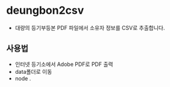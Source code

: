 # deungbon2csv
- 대량의 등기부등본 PDF 파일에서 소유자 정보를 CSV로 추출합니다.

## 사용법
- 인터넷 등기소에서 Adobe PDF로 PDF 출력
- data폴더로 이동
- node .